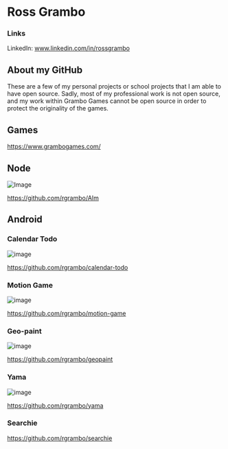# Ross Grambo
### Links
LinkedIn: www.linkedin.com/in/rossgrambo

## About my GitHub
These are a few of my personal projects or school projects that I am able to have open source. Sadly, most of my professional work is not open source, and my work within Grambo Games cannot be open source in order to protect the originality of the games.

## Games
https://www.grambogames.com/

## Node
![Image](https://s4.postimg.org/f0ty669wt/AIm.png)

https://github.com/rgrambo/AIm

## Android
### Calendar Todo
![image](http://i.imgur.com/3zfqlNj.gif)

https://github.com/rgrambo/calendar-todo

### Motion Game
![image](http://i.imgur.com/IaTcyl5.gif)

https://github.com/rgrambo/motion-game

### Geo-paint
![image](https://s27.postimg.org/861y2gtbn/geo-paint.png)

https://github.com/rgrambo/geopaint

### Yama
![image](https://s11.postimg.org/wqmu7y3nn/yama.png)

https://github.com/rgrambo/yama


### Searchie
https://github.com/rgrambo/searchie
